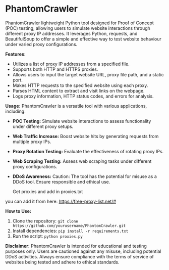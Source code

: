 # PhantomCrawler
PhantomCrawler lightweight Python tool designed for Proof of Concept (POC) testing, allowing users to simulate website interactions through different proxy IP addresses. It leverages Python, requests, and BeautifulSoup to offer a simple and effective way to test website behaviour under varied proxy configurations.

**Features:**
- Utilizes a list of proxy IP addresses from a specified file.
- Supports both HTTP and HTTPS proxies.
- Allows users to input the target website URL, proxy file path, and a static port.
- Makes HTTP requests to the specified website using each proxy.
- Parses HTML content to extract and visit links on the webpage.
- Logs proxy information, HTTP status codes, and errors for analysis.

**Usage:**
PhantomCrawler is a versatile tool with various applications, including:
- **POC Testing:** Simulate website interactions to assess functionality under different proxy setups.
- **Web Traffic Increase:** Boost website hits by generating requests from multiple proxy IPs.
- **Proxy Rotation Testing:** Evaluate the effectiveness of rotating proxy IPs.
- **Web Scraping Testing:** Assess web scraping tasks under different proxy configurations.
- **DDoS Awareness:** Caution: The tool has the potential for misuse as a DDoS tool. Ensure responsible and ethical use.

  Get proxies and add in proxies.txt

you can add it from here: https://free-proxy-list.net/#

**How to Use:**
1. Clone the repository: `git clone https://github.com/yourusername/PhantomCrawler.git`
2. Install dependencies: `pip install -r requirements.txt`
3. Run the script: `python proxies.py`

**Disclaimer:**
PhantomCrawler is intended for educational and testing purposes only. Users are cautioned against any misuse, including potential DDoS activities. Always ensure compliance with the terms of service of websites being tested and adhere to ethical standards.
